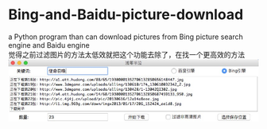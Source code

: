 # Bing-and-Baidu-picture-download
a Python program than can download pictures from Bing picture search engine and Baidu engine<br>
觉得之前过滤图片的方法太低效就把这个功能去除了，在找一个更高效的方法<br>
![1](https://github.com/Dengqlbq/Bing-and-Baidu-picture-download/raw/master/1.png)
